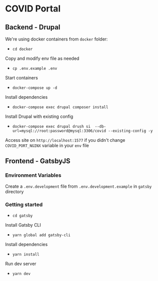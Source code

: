 # COVID Portal
## Backend - Drupal

We're using docker containers from `docker` folder:

- `cd docker`

Copy and modify env file as needed 
- `cp .env.example .env`

Start containers
- `docker-compose up -d`

Install dependencies
- `docker-compose exec drupal composer install`

Install Drupal with existing config
- `docker-compose exec drupal drush si 
  --db-url=mysql://root:password@mysql:3306/covid --existing-config -y`

Access site on `http://localhost:1577` if you didn't change
`COVID_PORT_NGINX` variable in your `env` file 

## Frontend - GatsbyJS


### Environment Variables

Create a `.env.development` file from `.env.development.example` in `gatsby` directory 

### Getting started

- `cd gatsby`

Install Gatsby CLI
- `yarn global add gatsby-cli`


Install dependencies
- `yarn install`

Run dev server
- `yarn dev`
